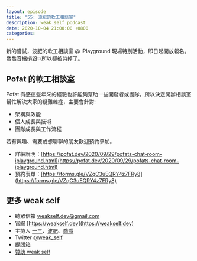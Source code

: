 ```yaml
---
layout: episode
title: "55: 波肥的軟工相談室"
description: weak self podcast
date: 2020-10-04 21:00:00 +0800
categories: 
---
```


新的嘗試，波肥的軟工相談室 @ iPlayground 現場特別活動，即日起開放報名。喬喬音檔損毀💥所以都被剪掉了。

## Pofat 的軟工相談室

Pofat 有感這些年來的經驗也許能夠幫助一些開發者或團隊，所以決定開辦相談室幫忙解決大家的疑難雜症，主要會針對:
* 架構與效能
* 個人成長與技術
* 團隊成長與工作流程

若有興趣、需要或想聊聊的朋友歡迎預約參加。

* 詳細說明：[https://pofat.dev/2020/09/29/pofats-chat-room-iplayground.html](https://pofat.dev/2020/09/29/pofats-chat-room-iplayground.html)
* 預約表單：[https://forms.gle/VZqC3uEQRY4z7FRy8](https://forms.gle/VZqC3uEQRY4z7FRy8)

## 更多 weak self

* 聽眾信箱 [weakself.dev@gmail.com](mailto:weakself.dev@gmail.com)
* 官網 [https://weakself.dev](https://weakself.dev)
* 主持人 [一三](https://twitter.com/ethanhuang13)、[波肥](https://twitter.com/PofatTseng)、[喬喬](https://twitter.com/joe_trash_talk)
* Twitter [@weak_self](https://twitter.com/weak_self)
* [提問箱](https://peing.net/zh-TW/weak_self)
* [贊助 weak self](https://weakself.dev/#donation)